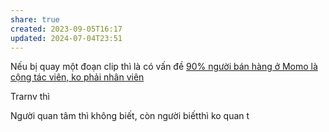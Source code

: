 ```yaml
---
share: true
created: 2023-09-05T16:17
updated: 2024-07-04T23:51
---
```

Nếu bị quay một đoạn clip thì là có vấn đề
[90% người bán hàng ở Momo là cộng tác viên, ko phải nhân viên](../../../../Hi%E1%BB%83u%20bi%E1%BA%BFt%20s%C3%A2u/Ki%E1%BA%BFm%20ti%E1%BB%81n/Fintech/Trung%20gian%20thanh%20to%C3%A1n/S%E1%BB%B1%20kh%C3%A1c%20bi%E1%BB%87t%20gi%E1%BB%AFa%20c%C3%A1c%20c%C3%B4ng%20ty/90%25%20ng%C6%B0%E1%BB%9Di%20b%C3%A1n%20h%C3%A0ng%20%E1%BB%9F%20Momo%20l%C3%A0%20c%E1%BB%99ng%20t%C3%A1c%20vi%C3%AAn,%20ko%20ph%E1%BA%A3i%20nh%C3%A2n%20vi%C3%AAn.md)


Trarnv thì 





Người quan tâm thì không biết, còn người biếtthì ko quan t